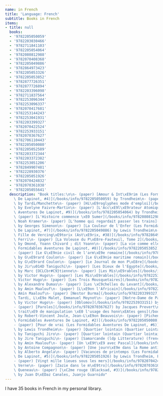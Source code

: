```yaml
---
name: in French
title: 'Language: French'
subtitle: Books in French
items:
- title: null
  books:
  - '9782205050059'
  - '9782203030466'
  - '9782711841103'
  - '9782205054064'
  - '9782080812988'
  - '9782070408368'
  - '9782205049886'
  - '9782864973423'
  - '9782205053326'
  - '9782205053852'
  - '9782877726351'
  - '9782877726894'
  - '9782203396098'
  - '9782711837564'
  - '9782253096344'
  - '9782253096337'
  - '9782070417681'
  - '9782253144243'
  - '9782253041931'
  - '9782203399327'
  - '9782070422524'
  - '9782253933151'
  - '9782070367627'
  - '9782706110443'
  - '9782205050080'
  - '9782205052589'
  - '9782203372344'
  - '9782203372382'
  - '9782253051206'
  - '9782849907481'
  - '9782228930376'
  - '9782205051926'
  - '9782070424832'
  - '9782070361038'
  - '9782205055641'
  description: "Book titles:\n\n- (paper) [Amour & Int\xE9rim (Les Formidables Aventures\
    \ De Lapinot, #4)](/books/info/9782205050059) by Trondheim\n- (paper) [Griffu](/books/info/9782203030466)\
    \ by Tardi/Manchette\n- (paper) [Hi\xE9roglyphes mode d'emploi](/books/info/9782711841103)\
    \ by Evelyne Faivre-Martin\n- (paper) [L'Acc\xE9l\xE9rateur Atomique (Les Formidables\
    \ Aventures De Lapinot, #9)](/books/info/9782205054064) by Trondheim/Lewis\n-\
    \ (paper) [L'Histoire commence \xE0 Sumer](/books/info/9782080812988) by Samuel\
    \ Noah Kramer\n- (paper) [L'homme qui regardait passer les trains](/books/info/9782070408368)\
    \ by Georges Simenon\n- (paper) [La Couleur de l'Enfer (Les Formidables Aventures\
    \ De Lapinot, #7)](/books/info/9782205049886) by Lewis Trondheim\n- (paper) [La\
    \ Fille de Vercing\xE9torix (Ast\xE9rix, #38)](/books/info/9782864973423) by Jean-Yves\
    \ Ferri\n- (paper) [La Voleuse du P\xE8re-Fauteuil, Tome 2](/books/info/9782205053326)\
    \ by Omond, Yoann Chivard ; dit Yoann\n- (paper) [La vie comme elle vient (Les\
    \ Formidables Aventures De Lapinot, #8)](/books/info/9782205053852) by Lewis Trondheim\n\
    - (paper) [Le G\xE9nie civil de l'arm\xE9e romaine](/books/info/9782877726351)\
    \ by G\xE9rard Coulon\n- (paper) [Le G\xE9nie maritime romain](/books/info/9782877726894)\
    \ by G\xE9rard Coulon\n- (paper) [Le Journal de mon P\xE8re](/books/info/9782203396098)\
    \ by Jir\u014D Taniguchi\n- (paper) [Les Dieux de l'Egypte](/books/info/9782711837564)\
    \ by Marc {OCLCbr#C9}tienne\n- (paper) [Les Mis\xE9rables](/books/info/9782253096344)\
    \ by Victor Hugo\n- (paper) [Les Mis\xE9rables](/books/info/9782253096337) by\
    \ Victor Hugo\n- (paper) [Les Trois Mousquetaires](/books/info/9782070417681)\
    \ by Alexandre Dumas\n- (paper) [Les \xC9chelles du Levant](/books/info/9782253144243)\
    \ by Amin Maalouf\n- (paper) [L\xE9on l'Africain](/books/info/9782253041931) by\
    \ Amin Maalouf\n- (paper) [Nestor Burma](/books/info/9782203399327) by Jacques\
    \ Tardi, L\xE9o Malet, Emmanuel Moynot\n- (paper) [Notre-Dame de Paris](/books/info/9782070422524)\
    \ by Victor Hugo\n- (paper) [Oblomov](/books/info/9782253933151) by Ivan Goncharov\n\
    - (paper) [Paroles](/books/info/9782070367627) by Jacques Prevert\n- (paper) [Petit\
    \ trait\xE9 de manipulation \xE0 l'usage des honn\xEAtes gens](/books/info/9782706110443)\
    \ by Robert-Vincent Joule, Jean-L\xE9on Beauvois\n- (paper) [Pichenettes (Les\
    \ Formidables Aventures De Lapinot, #2)](/books/info/9782205050080) by Trondheim/Lewis\n\
    - (paper) [Pour de vrai (Les Formidables Aventures De Lapinot, #6)](/books/info/9782205052589)\
    \ by Lewis Trondheim\n- (paper) [Quartier lointain (Quartier Lointain, #1)](/books/info/9782203372344)\
    \ by Taniguchi Jiro\n- (paper) [Quartier lointain (Quartier lointain, #2)](/books/info/9782203372382)\
    \ by Jiro Taniguchi\n- (paper) [Samarcande (ldp Litterature) (french Edition)](/books/info/9782253051206)\
    \ by Amin Maalouf\n- (paper) [Un \xE9t\xE9 avec Pascal](/books/info/9782849907481)\
    \ by Antoine Compagnon\n- (paper) [Une journ\xE9e dans la Rome antique](/books/info/9782228930376)\
    \ by Alberto Angela\n- (paper) [Vacances de printemps (Les Formidables Aventures\
    \ De Lapinot, #5)](/books/info/9782205051926) by Lewis Trondheim, Frank Le Gall\n\
    - (paper) [Vingt mille lieues sous les mers](/books/info/9782070424832) by Jules\
    \ Verne\n- (paper) [Zazie dans le m\xE9tro](/books/info/9782070361038) by Raymond\
    \ Queneau\n- (paper) [\xC2me rouge (Blacksad, #3)](/books/info/9782205055641)\
    \ by Juan D\xEDaz Canales, Juanjo Guarnido"
---
```

I have 35 books in French in my personal library.

